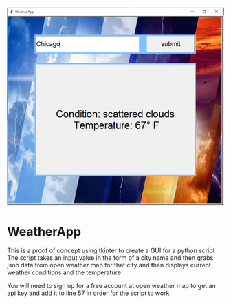 ![alt text](https://github.com/moengiant/WeatherApp/blob/master/weatherApp.png?raw=true)

# WeatherApp
 This is a proof of concept using tkinter to create a GUI for a python script
 The script takes an input value in the form of a city name and then grabs json data from open weather map for that city and then displays
 current weather conditions and the temperature
 
 You will need to sign up for a free account at open weather map to get an api key and add it to line 57 in order for the script to work 
